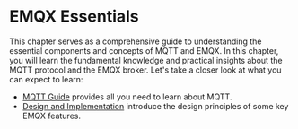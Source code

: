 # EMQX Essentials

This chapter serves as a comprehensive guide to understanding the essential components and concepts of MQTT and EMQX. In this chapter, you will learn the fundamental knowledge and practical insights about the MQTT protocol and the EMQX broker. Let's take a closer look at what you can expect to learn:

- [MQTT Guide](https://www.emqx.com/en/mqtt-guide) provides all you need to learn about MQTT.
- [Design and Implementation](../design/overview.md) introduce the design principles of some key EMQX features.

